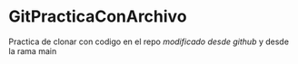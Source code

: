 # GitPracticaConArchivo
Practica de clonar con codigo en el repo *modificado desde github* y desde la rama main
